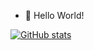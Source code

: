- 👋 Hello World!  



[![GitHub stats](https://github.niyoubinga.cn/api?username=Lv-Lifeng&count_private=true&show_icons=true&theme=graywhite&hide_border=true&hide=stars&hide_title=true)](https://api.se7h.cn/api/python)
<!--- &hide=stars,commits,prs,issues,contribs --->
<!---
[![Top Langs](https://github-readme-stats.vercel.app/api/top-langs/?username=Lv-Lifeng&layout=compact)](https://github.com/anuraghazra/github-readme-stats)
--->

<!---
Lv-lifeng/Lv-lifeng is a ✨ special ✨ repository because its `README.md` (this file) appears on your GitHub profile.
You can click the Preview link to take a look at your changes.
--->
